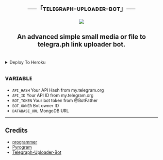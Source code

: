 <h2 align="center">  

   ──「ᴛᴇʟᴇɢʀᴀᴘʜ-ᴜᴘʟᴏᴀᴅᴇʀ-ʙᴏᴛ」──  

  </h2>  

    

 <p align="center">  

   <img src="https://te.legra.ph/file/e43143eab344277f7e74a.jpg">  

 </p> 

  

 <h2 align="center"> 

  An advanced simple small media or file to telegra.ph link uploader bot.
 </h2> 

 </br> 

<details><summary>Deploy To Heroku</summary>
<p>
<br>
<a href="https://heroku.com/deploy?template=https://github.com/MrProgrammer72/Telegraph-Uploader-Bot">
  <img src="https://www.herokucdn.com/deploy/button.svg" alt="Deploy">
</a>
</p>
</details>

## ᴠᴀʀɪᴀʙʟᴇ

- `API_HASH` Your API Hash from my.telegram.org
- `API_ID` Your API ID from my.telegram.org
- `BOT_TOKEN` Your bot token from @BotFather
- `BOT_OWNER` Bot owner ID
- `DATABASE_URL` MongoDB URL

---

## Credits

- [programmer](https://github.com/MrProgrammer72)
- [Pyrogram](https://github.com/pyrogram/pyrogram)
- [Telegraph-Uploader-Bot](https://github.com/MrProgrammer72/Telegraph-Uploader-Bot)
